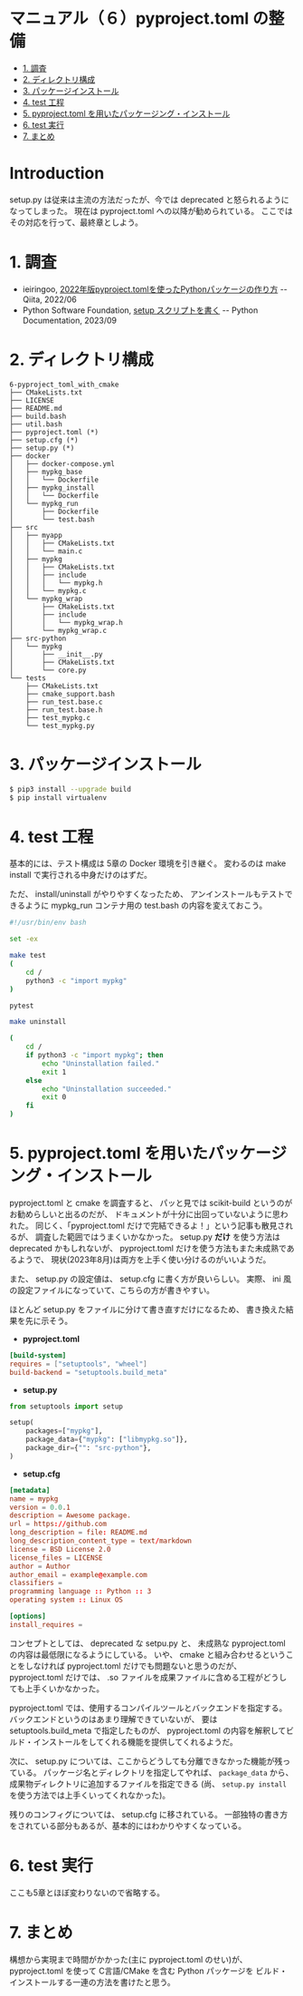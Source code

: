 <!-- omit in toc -->
マニュアル（６）pyproject.toml の整備
============================================================

- [1. 調査](#1-調査)
- [2. ディレクトリ構成](#2-ディレクトリ構成)
- [3. パッケージインストール](#3-パッケージインストール)
- [4. test 工程](#4-test-工程)
- [5. pyproject.toml を用いたパッケージング・インストール](#5-pyprojecttoml-を用いたパッケージングインストール)
- [6. test 実行](#6-test-実行)
- [7. まとめ](#7-まとめ)


<!-- omit in toc -->
Introduction
============

setup.py は従来は主流の方法だったが、今では deprecated と怒られるようになってしまった。
現在は pyproject.toml への以降が勧められている。
ここではその対応を行って、最終章としよう。

# 1. 調査

* ieiringoo, [2022年版pyproject.tomlを使ったPythonパッケージの作り方](https://qiita.com/ieiringoo/items/4bef4fc9975803b08671) -- Qiita, 2022/06
* Python Software Foundation, [setup スクリプトを書く](https://docs.python.org/ja/3/distutils/setupscript.html) -- Python Documentation, 2023/09

# 2. ディレクトリ構成

```
6-pyproject_toml_with_cmake
├── CMakeLists.txt
├── LICENSE
├── README.md
├── build.bash
├── util.bash
├── pyproject.toml (*)
├── setup.cfg (*)
├── setup.py (*)
├── docker
│   ├── docker-compose.yml
│   ├── mypkg_base
│   │   └── Dockerfile
│   ├── mypkg_install
│   │   └── Dockerfile
│   └── mypkg_run
│       ├── Dockerfile
│       └── test.bash
├── src
│   ├── myapp
│   │   ├── CMakeLists.txt
│   │   └── main.c
│   ├── mypkg
│   │   ├── CMakeLists.txt
│   │   ├── include
│   │   │   └── mypkg.h
│   │   └── mypkg.c
│   └── mypkg_wrap
│       ├── CMakeLists.txt
│       ├── include
│       │   └── mypkg_wrap.h
│       └── mypkg_wrap.c
├── src-python
│   └── mypkg
│       ├── __init__.py
│       ├── CMakeLists.txt
│       └── core.py
└── tests
    ├── CMakeLists.txt
    ├── cmake_support.bash
    ├── run_test.base.c
    ├── run_test.base.h
    ├── test_mypkg.c
    └── test_mypkg.py
```

# 3. パッケージインストール


```bash
$ pip3 install --upgrade build
$ pip install virtualenv
```

# 4. test 工程

基本的には、テスト構成は 5章の Docker 環境を引き継ぐ。
変わるのは make install で実行される中身だけのはずだ。

ただ、 install/uninstall がやりやすくなったため、
アンインストールもテストできるように mypkg_run コンテナ用の test.bash の内容を変えておこう。

```bash
#!/usr/bin/env bash

set -ex

make test
(
    cd /
    python3 -c "import mypkg"
)

pytest

make uninstall

(
    cd /
    if python3 -c "import mypkg"; then
        echo "Uninstallation failed."
        exit 1
    else
        echo "Uninstallation succeeded."
        exit 0
    fi
)
```

# 5. pyproject.toml を用いたパッケージング・インストール

pyproject.toml と cmake を調査すると、
パッと見では scikit-build というのがお勧めらしいと出るのだが、
ドキュメントが十分に出回っていないように思われた。
同じく、「pyproject.toml だけで完結できるよ！」という記事も散見されるが、
調査した範囲ではうまくいかなかった。
setup.py **だけ** を使う方法は deprecated かもしれないが、
pyproject.toml だけを使う方法もまた未成熟であるようで、
現状(2023年8月)は両方を上手く使い分けるのがいいようだ。

また、 setup.py の設定値は、
setup.cfg に書く方が良いらしい。
実際、 ini 風の設定ファイルになっていて、こちらの方が書きやすい。

ほとんど setup.py をファイルに分けて書き直すだけになるため、
書き換えた結果を先に示そう。

* **pyproject.toml**

```toml
[build-system]
requires = ["setuptools", "wheel"]
build-backend = "setuptools.build_meta"
```

* **setup.py**

```py
from setuptools import setup

setup(
    packages=["mypkg"],
    package_data={"mypkg": ["libmypkg.so"]},
    package_dir={"": "src-python"},
)
```

* **setup.cfg**

```conf
[metadata]
name = mypkg
version = 0.0.1
description = Awesome package.
url = https://github.com
long_description = file: README.md
long_description_content_type = text/markdown
license = BSD License 2.0
license_files = LICENSE
author = Author
author_email = example@example.com
classifiers =
programming language :: Python :: 3
operating system :: Linux OS

[options]
install_requires =
```

コンセプトとしては、 deprecated な setpu.py と、
未成熟な pyproject.toml の内容は最低限になるようにしている。
いや、 cmake と組み合わせるということをしなければ pyproject.toml だけでも問題ないと思うのだが、
pyproject.toml だけでは、 .so ファイルを成果ファイルに含める工程がどうしても上手くいかなかった。

pyproject.toml では、使用するコンパイルツールとバックエンドを指定する。
バックエンドというのはあまり理解できていないが、
要は setuptools.build_meta で指定したものが、
pyproject.toml の内容を解釈してビルド・インストールをしてくれる機能を提供してくれるようだ。

次に、 setup.py については、ここからどうしても分離できなかった機能が残っている。
パッケージ名とディレクトリを指定してやれば、
`package_data` から、成果物ディレクトリに追加するファイルを指定できる
(尚、 `setup.py install` を使う方法では上手くいってくれなかった)。

残りのコンフィグについては、 setup.cfg に移されている。
一部独特の書き方をされている部分もあるが、基本的にはわかりやすくなっている。

# 6. test 実行

ここも5章とほぼ変わりないので省略する。

# 7. まとめ

構想から実現まで時間がかかった(主に pyproject.toml のせい)が、
pyproject.toml を使って C言語/CMake を含む Python パッケージを
ビルド・インストールする一連の方法を書けたと思う。